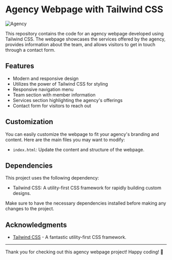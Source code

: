 # Agency Webpage with Tailwind CSS

![Agency](https://github.com/sadhamhussain13/Agency-Webpage/assets/124704197/b08c6dca-fc1c-4d9f-aeb5-6c5c740ef689)


This repository contains the code for an agency webpage developed using Tailwind CSS. The webpage showcases the services offered by the agency, provides information about the team, and allows visitors to get in touch through a contact form.

## Features

- Modern and responsive design
- Utilizes the power of Tailwind CSS for styling
- Responsive navigation menu
- Team section with member information
- Services section highlighting the agency's offerings
- Contact form for visitors to reach out

## Customization

You can easily customize the webpage to fit your agency's branding and content. Here are the main files you may want to modify:

- `index.html`: Update the content and structure of the webpage.

## Dependencies

This project uses the following dependency:

- Tailwind CSS: A utility-first CSS framework for rapidly building custom designs.

Make sure to have the necessary dependencies installed before making any changes to the project.

## Acknowledgments

- [Tailwind CSS](https://tailwindcss.com) - A fantastic utility-first CSS framework.

---

Thank you for checking out this agency webpage project! Happy coding! 🚀

